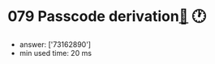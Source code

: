 079 Passcode derivation[:link:](http://projecteuler.net/problem=79)  :clock1:
========================

- answer: ['73162890'] 
- min used time: 20 ms

